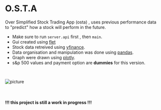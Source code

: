 # O.S.T.A

Over Simplified Stock Trading App (osta) , uses previous performance data to "predict" how a stock will perform in the future.
- Make sure to run `server.api` first , then `main`.
- Gui created using [flet](https://flet.dev/)
- Stock data retreived using [yfinance](https://pypi.org/project/yfinance/).
- Data organisation and manipulation was done using [pandas](https://pandas.pydata.org/).
- Graph were drawn using [plotly](https://plotly.com/).
- s&p 500 values and payment option are **dummies** for this version.
<br>

![picture](https://user-images.githubusercontent.com/72461398/210205638-fd184fab-dfa2-4c5d-83ec-cfc1ead8e284.jpg)

<br>

 #### !!!  this project is still a work in progress  !!!

